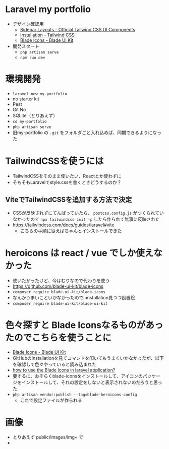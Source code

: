 # Laravel my portfolio

- デザイン確認用
  - [Sidebar Layouts - Official Tailwind CSS UI Components](https://tailwindui.com/components/application-ui/application-shells/sidebar)
  - [Installation - Tailwind CSS](https://tailwindcss.com/docs/installation)
  - [Blade Icons - Blade UI Kit](https://blade-ui-kit.com/blade-icons?set=1)
- 開発スタート
  - `php artisan serve`
  - `npm run dev`

# 環境開発
- `laravel new my-portfolio`
- no starter kit
- Pest
- Git No
- SQLite（とりあえず）
- `cd my-portfolio`
- `php artisan serve`
- 旧my-portfolio の `.git` をフォルダごと入れ込めば、同期できるようになった

# TailwindCSSを使うには
- TailwindCSSをそのまま使いたい、Reactとか使わずに
- そもそもLaravelでstyle.cssを書くときどうするのか？

## ViteでTailwindCSSを追加する方法で決定
- CSSが反映されずにてんぱっていたら、 `postcss.config.js` がつくられていなかったので `npx tailwindcss init -p` したら作られて無事に反映された
- https://tailwindcss.com/docs/guides/laravel#vite
  - こちらの手順に従えばちゃんとインストールできた

# heroicons は react / vue でしか使えなかった
- 使いたかったけど、今はむりなので代わりを使う
- https://github.com/blade-ui-kit/blade-icons
- `composer require blade-ui-kit/blade-icons`
- なんかうまいこといかなかったのでinnstallation見つつ設置絵
- `composer require blade-ui-kit/blade-ui-kit`

# 色々探すと Blade Iconsなるものがあったのでこちらを使うことに
- [Blade Icons - Blade UI Kit](https://blade-ui-kit.com/blade-icons)
- GitHubのInstallationを見てコマンドを叩いてもうまくいかなかったが、以下を確認して色々やっていると読み込まれた
- [how to use the Blade Icons in laravel application?](https://laracasts.com/discuss/channels/laravel/how-to-use-the-blade-icons-in-laravel-application)
- 要するに、おそらくblade-iconsをインストールして、アイコンのパッケージをインストールして、それの設定をしないと表示されないのだろうと思った
- `php artisan vendor:publish --tag=blade-heroicons-config`
  - これで設定ファイルが作られる

# 画像
- とりあえず public/images/img~ で
- 